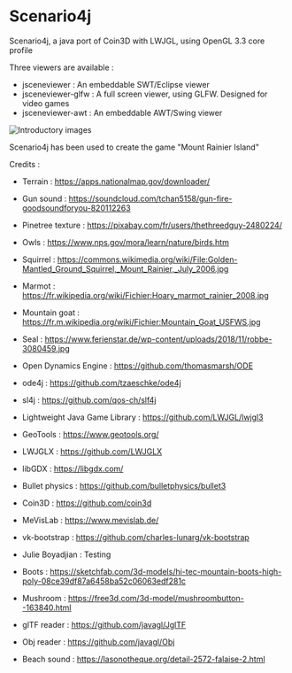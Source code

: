 # Scenario4j
Scenario4j, a java port of Coin3D with LWJGL, using OpenGL 3.3 core profile

Three viewers are available :
- jsceneviewer : An embeddable SWT/Eclipse viewer
- jsceneviewer-glfw : A full screen viewer, using GLFW. Designed for video games
- jsceneviewer-awt : An embeddable AWT/Swing viewer

![Introductory images](/MtRainier.png)

Scenario4j has been used to create the game "Mount Rainier Island"

Credits : 

- Terrain : https://apps.nationalmap.gov/downloader/

- Gun sound : https://soundcloud.com/tchan5158/gun-fire-goodsoundforyou-820112263

- Pinetree texture : https://pixabay.com/fr/users/thethreedguy-2480224/

- Owls : https://www.nps.gov/mora/learn/nature/birds.htm

- Squirrel : https://commons.wikimedia.org/wiki/File:Golden-Mantled_Ground_Squirrel,_Mount_Rainier,_July_2006.jpg

- Marmot : https://fr.wikipedia.org/wiki/Fichier:Hoary_marmot_rainier_2008.jpg

- Mountain goat : https://fr.m.wikipedia.org/wiki/Fichier:Mountain_Goat_USFWS.jpg

- Seal : https://www.ferienstar.de/wp-content/uploads/2018/11/robbe-3080459.jpg

- Open Dynamics Engine : https://github.com/thomasmarsh/ODE

- ode4j : https://github.com/tzaeschke/ode4j

- sl4j : https://github.com/qos-ch/slf4j

- Lightweight Java Game Library : https://github.com/LWJGL/lwjgl3

- GeoTools : https://www.geotools.org/

- LWJGLX : https://github.com/LWJGLX

- libGDX : https://libgdx.com/

- Bullet physics : https://github.com/bulletphysics/bullet3

- Coin3D : https://github.com/coin3d

- MeVisLab : https://www.mevislab.de/

- vk-bootstrap : https://github.com/charles-lunarg/vk-bootstrap

- Julie Boyadjian : Testing

- Boots : https://sketchfab.com/3d-models/hi-tec-mountain-boots-high-poly-08ce39df87a6458ba52c06063edf281c

- Mushroom : https://free3d.com/3d-model/mushroombutton--163840.html

- glTF reader : https://github.com/javagl/JglTF

- Obj reader : https://github.com/javagl/Obj

- Beach sound : https://lasonotheque.org/detail-2572-falaise-2.html
